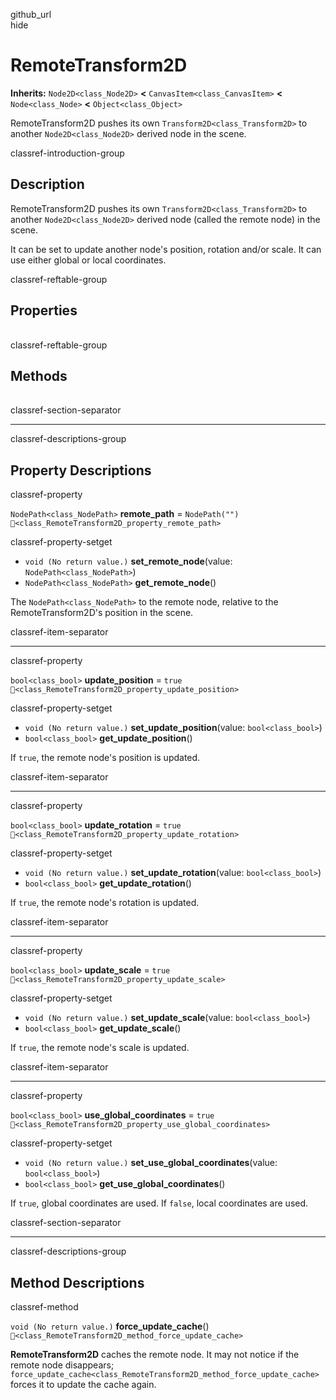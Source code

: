 github\_url  
hide

# RemoteTransform2D

**Inherits:** `Node2D<class_Node2D>` **&lt;**
`CanvasItem<class_CanvasItem>` **&lt;** `Node<class_Node>` **&lt;**
`Object<class_Object>`

RemoteTransform2D pushes its own `Transform2D<class_Transform2D>` to
another `Node2D<class_Node2D>` derived node in the scene.

classref-introduction-group

## Description

RemoteTransform2D pushes its own `Transform2D<class_Transform2D>` to
another `Node2D<class_Node2D>` derived node (called the remote node) in
the scene.

It can be set to update another node's position, rotation and/or scale.
It can use either global or local coordinates.

classref-reftable-group

## Properties

<table>
<tbody>
<tr>
</tr>
<tr>
</tr>
<tr>
</tr>
<tr>
</tr>
<tr>
</tr>
</tbody>
</table>

classref-reftable-group

## Methods

<table>
<tbody>
<tr>
</tr>
</tbody>
</table>

classref-section-separator

------------------------------------------------------------------------

classref-descriptions-group

## Property Descriptions

classref-property

`NodePath<class_NodePath>` **remote\_path** = `NodePath("")`
`🔗<class_RemoteTransform2D_property_remote_path>`

classref-property-setget

-   `void (No return value.)` **set\_remote\_node**(value:
    `NodePath<class_NodePath>`)
-   `NodePath<class_NodePath>` **get\_remote\_node**()

The `NodePath<class_NodePath>` to the remote node, relative to the
RemoteTransform2D's position in the scene.

classref-item-separator

------------------------------------------------------------------------

classref-property

`bool<class_bool>` **update\_position** = `true`
`🔗<class_RemoteTransform2D_property_update_position>`

classref-property-setget

-   `void (No return value.)` **set\_update\_position**(value:
    `bool<class_bool>`)
-   `bool<class_bool>` **get\_update\_position**()

If `true`, the remote node's position is updated.

classref-item-separator

------------------------------------------------------------------------

classref-property

`bool<class_bool>` **update\_rotation** = `true`
`🔗<class_RemoteTransform2D_property_update_rotation>`

classref-property-setget

-   `void (No return value.)` **set\_update\_rotation**(value:
    `bool<class_bool>`)
-   `bool<class_bool>` **get\_update\_rotation**()

If `true`, the remote node's rotation is updated.

classref-item-separator

------------------------------------------------------------------------

classref-property

`bool<class_bool>` **update\_scale** = `true`
`🔗<class_RemoteTransform2D_property_update_scale>`

classref-property-setget

-   `void (No return value.)` **set\_update\_scale**(value:
    `bool<class_bool>`)
-   `bool<class_bool>` **get\_update\_scale**()

If `true`, the remote node's scale is updated.

classref-item-separator

------------------------------------------------------------------------

classref-property

`bool<class_bool>` **use\_global\_coordinates** = `true`
`🔗<class_RemoteTransform2D_property_use_global_coordinates>`

classref-property-setget

-   `void (No return value.)` **set\_use\_global\_coordinates**(value:
    `bool<class_bool>`)
-   `bool<class_bool>` **get\_use\_global\_coordinates**()

If `true`, global coordinates are used. If `false`, local coordinates
are used.

classref-section-separator

------------------------------------------------------------------------

classref-descriptions-group

## Method Descriptions

classref-method

`void (No return value.)` **force\_update\_cache**()
`🔗<class_RemoteTransform2D_method_force_update_cache>`

**RemoteTransform2D** caches the remote node. It may not notice if the
remote node disappears;
`force_update_cache<class_RemoteTransform2D_method_force_update_cache>`
forces it to update the cache again.

